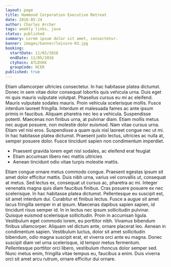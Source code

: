```yaml
---
layout: page
title: Hammond Corporation Executive Retreat
date: 2016-05-24
author: Charles Archer
tags: weekly links, java
status: published
summary: Lorem ipsum dolor sit amet, consectetur.
banner: images/banner/leisure-03.jpg
booking:
  startDate: 11/02/2016
  endDate: 11/05/2016
  ctyhocn: ATLDVHX
  groupCode: HCER
published: true
---
```

Etiam ullamcorper ultricies consectetur. In hac habitasse platea dictumst. Donec in sem vitae dolor consequat lobortis quis vehicula urna. Duis eget mi quis mauris vulputate volutpat. Phasellus cursus eu mi ac eleifend. Mauris vulputate sodales mauris. Proin vehicula scelerisque mollis. Fusce interdum laoreet fringilla. Interdum et malesuada fames ac ante ipsum primis in faucibus. Aliquam pharetra nec leo a vehicula. Suspendisse potenti. Maecenas non finibus urna, at pulvinar diam.
Etiam mollis metus nec augue posuere, non molestie dolor euismod. Nam vitae cursus urna. Etiam vel nisi eros. Suspendisse a quam quis nisl laoreet congue nec ut mi. In hac habitasse platea dictumst. Praesent justo lectus, ultricies ac nulla at, semper posuere dolor. Fusce tincidunt sapien non condimentum imperdiet.

* Praesent gravida lorem eget nisl sodales, ac eleifend erat feugiat
* Etiam accumsan libero nec mattis ultricies
* Aenean tincidunt odio vitae turpis molestie mattis.

Etiam congue ornare metus commodo congue. Praesent egestas ipsum sit amet dolor efficitur mattis. Duis nibh urna, varius vel convallis ut, consequat at metus. Sed lectus ex, consequat ut cursus ac, pharetra ac mi. Integer venenatis magna quis diam faucibus finibus. Cras posuere posuere ex nec scelerisque. In hac habitasse platea dictumst. Pellentesque eu suscipit est, sit amet interdum dui. Curabitur et finibus lectus. Fusce a augue sit amet lacus fringilla semper in at ipsum. Maecenas dapibus sapien sapien, id tincidunt risus semper id.
In in lectus nec ipsum sollicitudin pulvinar. Quisque euismod scelerisque sollicitudin. Proin in accumsan ligula. Vestibulum eget commodo lorem, eu porttitor nibh. Vivamus bibendum finibus ullamcorper. Aliquam vel dictum ante, ornare placerat leo. Aenean in condimentum sapien. Vestibulum luctus, dolor sit amet sollicitudin bibendum, odio magna suscipit erat, et viverra orci ante eu magna. Donec suscipit diam vel urna scelerisque, id tempor metus fermentum. Pellentesque porttitor orci libero, vestibulum rhoncus dolor semper sed. Nunc metus enim, fringilla vitae tempus eu, faucibus a enim. Duis viverra orci sit amet arcu rutrum, ornare efficitur dui ornare.

